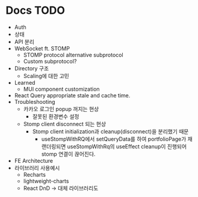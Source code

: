 
# Docs TODO
- Auth
- 상태
- API 분리
- WebSocket ft. STOMP
	- STOMP protocol alternative subprotocol
	- Custom subprotocol?
- Directory 구조
	- Scaling에 대한 고민
- Learned
	- MUI component customization
- React Query appropriate stale and cache time.
- Troubleshooting
	- 카카오 로그인 popup 꺼지는 현상
		- 잘못된 환경변수 설정
	- Stomp client disconnect 되는 현상
		- Stomp client initialization과 cleanup(disconnect)을 분리했기 때문
			- useStompWithRQ에서 setQueryData를 하여 portfolioPage가 재랜더링되면 useStompWithRq의 useEffect cleanup이 진행되어 stomp 연결이 끊어진다.
- FE Architecture
- 라이브러리 사용예시
	- Recharts
	- lightweight-charts
	- React DnD -> 대체 라이브러리도